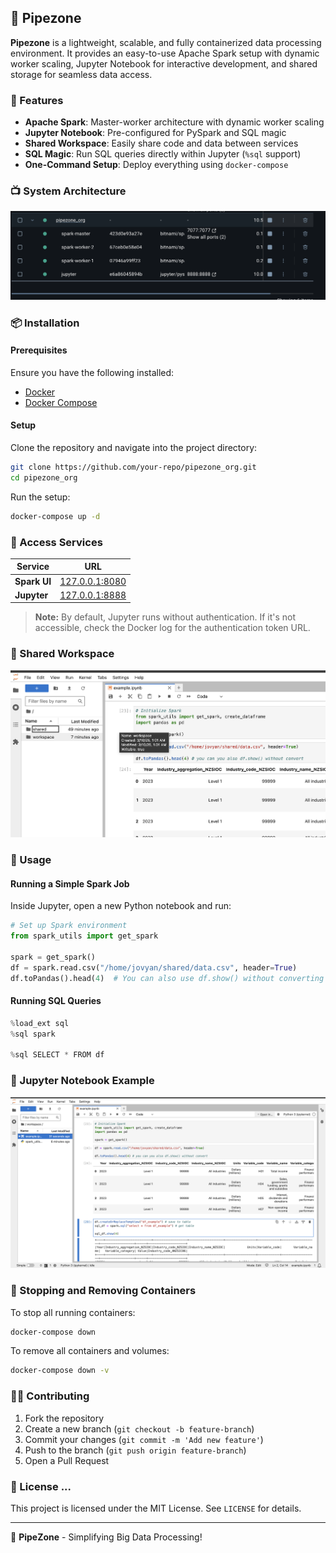 ## 🚀 Pipezone

**Pipezone** is a lightweight, scalable, and fully containerized data processing environment. It provides an easy-to-use Apache Spark setup with dynamic worker scaling, Jupyter Notebook for interactive development, and shared storage for seamless data access.

### 📌 Features

- **Apache Spark**: Master-worker architecture with dynamic worker scaling
- **Jupyter Notebook**: Pre-configured for PySpark and SQL magic
- **Shared Workspace**: Easily share code and data between services
- **SQL Magic**: Run SQL queries directly within Jupyter (`%sql` support)
- **One-Command Setup**: Deploy everything using `docker-compose`

### 📺 System Architecture

![Docker Setup](images/Docker.png)

### 📦 Installation

#### Prerequisites

Ensure you have the following installed:

- [Docker](https://www.docker.com/get-started)
- [Docker Compose](https://docs.docker.com/compose/install/)

#### Setup

Clone the repository and navigate into the project directory:

```sh
git clone https://github.com/your-repo/pipezone_org.git
cd pipezone_org
```

Run the setup:

```sh
docker-compose up -d
```

### 🔗 Access Services

| Service      | URL                                     |
| ------------ | --------------------------------------- |
| **Spark UI** | [127.0.0.1:8080](http://127.0.0.1:8080) |
| **Jupyter**  | [127.0.0.1:8888](http://127.0.0.1:8888) |

> **Note:** By default, Jupyter runs without authentication. If it's not accessible, check the Docker log for the authentication token URL.

### 📂 Shared Workspace

![Folder Structure](images/Folder.png)

### 📝 Usage

#### Running a Simple Spark Job

Inside Jupyter, open a new Python notebook and run:

```python
# Set up Spark environment
from spark_utils import get_spark

spark = get_spark()
df = spark.read.csv("/home/jovyan/shared/data.csv", header=True)
df.toPandas().head(4)  # You can also use df.show() without converting
```

#### Running SQL Queries

```python
%load_ext sql
%sql spark

%sql SELECT * FROM df
```

### 📓 Jupyter Notebook Example

![Notebook Example](images/Notebook.png)

### 🚫 Stopping and Removing Containers

To stop all running containers:

```sh
docker-compose down
```

To remove all containers and volumes:

```sh
docker-compose down -v
```

### 👨‍💻 Contributing

1. Fork the repository
2. Create a new branch (`git checkout -b feature-branch`)
3. Commit your changes (`git commit -m 'Add new feature'`)
4. Push to the branch (`git push origin feature-branch`)
5. Open a Pull Request

### 📝 License ... 

This project is licensed under the MIT License. See `LICENSE` for details.

---

🚀 **PipeZone** - Simplifying Big Data Processing!
